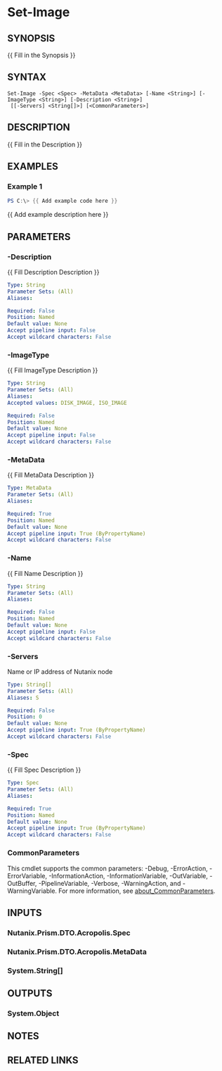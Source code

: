 ﻿---
external help file: Nutanix.Prism.PS.Cmds.dll-Help.xml
Module Name: Nutanix.Prism.PS.Cmds
online version:
schema: 2.0.0
---

# Set-Image

## SYNOPSIS
{{ Fill in the Synopsis }}

## SYNTAX

```
Set-Image -Spec <Spec> -MetaData <MetaData> [-Name <String>] [-ImageType <String>] [-Description <String>]
 [[-Servers] <String[]>] [<CommonParameters>]
```

## DESCRIPTION
{{ Fill in the Description }}

## EXAMPLES

### Example 1
```powershell
PS C:\> {{ Add example code here }}
```

{{ Add example description here }}

## PARAMETERS

### -Description
{{ Fill Description Description }}

```yaml
Type: String
Parameter Sets: (All)
Aliases:

Required: False
Position: Named
Default value: None
Accept pipeline input: False
Accept wildcard characters: False
```

### -ImageType
{{ Fill ImageType Description }}

```yaml
Type: String
Parameter Sets: (All)
Aliases:
Accepted values: DISK_IMAGE, ISO_IMAGE

Required: False
Position: Named
Default value: None
Accept pipeline input: False
Accept wildcard characters: False
```

### -MetaData
{{ Fill MetaData Description }}

```yaml
Type: MetaData
Parameter Sets: (All)
Aliases:

Required: True
Position: Named
Default value: None
Accept pipeline input: True (ByPropertyName)
Accept wildcard characters: False
```

### -Name
{{ Fill Name Description }}

```yaml
Type: String
Parameter Sets: (All)
Aliases:

Required: False
Position: Named
Default value: None
Accept pipeline input: False
Accept wildcard characters: False
```

### -Servers
Name or IP address of Nutanix node

```yaml
Type: String[]
Parameter Sets: (All)
Aliases: S

Required: False
Position: 0
Default value: None
Accept pipeline input: True (ByPropertyName)
Accept wildcard characters: False
```

### -Spec
{{ Fill Spec Description }}

```yaml
Type: Spec
Parameter Sets: (All)
Aliases:

Required: True
Position: Named
Default value: None
Accept pipeline input: True (ByPropertyName)
Accept wildcard characters: False
```

### CommonParameters
This cmdlet supports the common parameters: -Debug, -ErrorAction, -ErrorVariable, -InformationAction, -InformationVariable, -OutVariable, -OutBuffer, -PipelineVariable, -Verbose, -WarningAction, and -WarningVariable. For more information, see [about_CommonParameters](http://go.microsoft.com/fwlink/?LinkID=113216).

## INPUTS

### Nutanix.Prism.DTO.Acropolis.Spec
### Nutanix.Prism.DTO.Acropolis.MetaData
### System.String[]
## OUTPUTS

### System.Object
## NOTES

## RELATED LINKS
